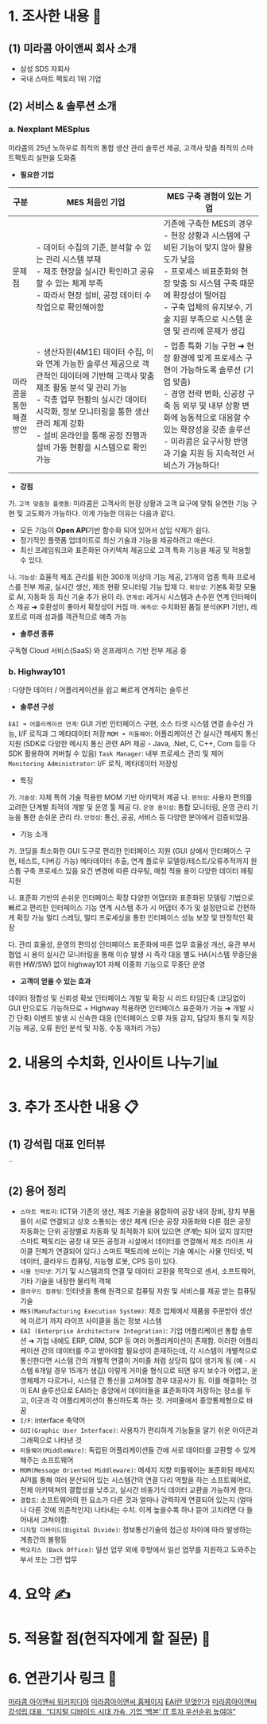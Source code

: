 # 1. 조사한 내용 📖

## (1) 미라콤 아이앤씨 회사 소개

- 삼성 SDS 자회사 
- 국내 스마트 팩토리 1위 기업

## (2) 서비스 & 솔루션 소개

### a. Nexplant MESplus

미라콤의 25년 노하우로 최적의 통합 생산 관리 솔루션 제공, 고객사 맞춤 최적의 스마트팩토리 실현을 도와줌 

- **필요한 기업**

| 구분                        | MES 처음인 기업                                              | MES 구축 경험이 있는 기업                                    |
| --------------------------- | ------------------------------------------------------------ | ------------------------------------------------------------ |
| 문제점                      | - 데이터 수집의 기준, 분석할 수 있는 관리 시스템 부재<br/>- 제조 현장을 실시간 확인하고 공유할 수 있는 체계 부족<br/>- 따라서 현장 설비, 공정 데이터 수작업으로 확인해야함 | 기존에 구축한 MES의 경우 <br />- 현장 상황과 시스템에 구비된 기능이 맞지 않아 활용도가 낮음<br />- 프로세스 비표준화와 현장 맞춤 SI 시스템 구축 때문에 확장성이 떨어짐<br />- 구축 업체의 유지보수, 기술 지원 부족으로 시스템 운영 및 관리에 문제가 생김 |
| 미라콤을 통한<br/>해결 방안 | - 생산자원(4M1E) 데이터 수집, 이와 연계 가능한 솔루션 제공으로 객관적인 데이터에 기반해 고객사 맞춤 제조 활동 분석 및 관리 가능<br />- 각종 업무 현황의 실시간 데이터 시각화, 정보 모니터링을 통한 생산 관리 체계 강화<br />- 설비 온라인을 통해 공정 진행과 설비 가동 현황을 시스템으로 확인 가능 | - 업종 특화 기능 구현 ➜ 현장 환경에 맞게 프로세스 구현이 가능하도록 솔루션 (기업 맞춤)<br /> - 경영 전략 변화, 신공장 구축 등 외부 및 내부 상황 변화에 능동적으로 대응할 수 있는 확장성을 갖춘 솔루션<br /> - 미라콤은 요구사항 반영과 기술 지원 등 지속적인 서비스가 가능하다! |

- **강점**

가. `고객 맞춤형 플랫폼`: 미라콤은 고객사의 현장 상황과 고객 요구에 맞춰 유연한 기능 구현 및 고도화가 가능하다.
이게 가능한 이유는 다음과 같다.

- 모든 기능이 **Open API**기반 함수화 되어 있어서 삽입 삭제가 쉽다.
- 정기적인 플랫폼 업데이트로 최신 기술과 기능을 제공하려고 애쓴다.
- 최신 프레임워크와 표준화된 아키텍처 제공으로 고객 특화 기능을 제공 및 적용할 수 있다. 

나. `기능성`: 효율적 제조 관리를 위한 300개 이상의 기능 제공, 21개의 업종 특화 프로세스를 전부 제공, 실시간 생산, 제조 현황 모니터링 기능 탑재
다. `확장성`: 기본& 확장 모듈로 AI, 자동화 등 최신 기술 추가 용이 
라. `연계성`: 레거시 시스템과 손수윈 연계 인터페이스 제공 ➜ 호환성이 좋아서 확장성이 커짐
마. `예측성`: 수치화된 품질 분석(KPI 기반), 레포트로 미래 성과를 객관적으로 예측 가능

- **솔루션 종류**

구독형 Cloud 서비스(SaaS) 와 온프레미스 기반 전부 제공 중

### b. Highway101

: 다양한 데이터 / 어플리케이션을 쉽고 빠르게 연계하는 솔루션

- **솔루션 구성**

`EAI ➜ 어플리케이션 연계`: GUI 기반 인터페이스 구현, 소스 타겟 시스템 연결 송수신 가능, I/F 로직과 그 메타데이터 저장
`MOM ➜ 미들웨어`: 어플리케이션 간 실시간 메세지 통신 지원 (SDK로 다양한 메시지 통신 관련 API 제공 - Java, .Net, C, C++, Com 등등 다 SDK 활용하여 커버칠 수 있음)
`Task Manager`: 내부 프로세스 관리 및 제어 
`Monitoring Administrator`: I/F 로직, 메타데이터 저장성 

- 특징

가. `기술성`: 자체 특허 기술 적용한 MOM 기반 아키텍처 제공
나. `편의성`: 사용자 편의를 고려한 단계별 최적의 개발 및 운영 툴 제공
다. `운영 용이성`: 통합 모니터링, 운영 관리 기능을 통한 손쉬운 관리
라. `안정성`: 통신, 공공, 서비스 등 다양한 분야에서 검증되었음.

- 기능 소개

가. 코딩을 최소화한 GUI 도구로 편리한 인터페이스 지원 (GUI 상에서 인터페이스 구현, 테스트, 디버깅 가능)
	메타데이터 추출, 연계 플로우 모델링/테스트/오류추적까지 원스톱 구축 프로세스 있음
	요건 변경에 따른 라우팅, 매칭 적용 용이 
	다양한 데이터 매핑 지원

나. 표준화 기반의 손쉬운 인터페이스 확장
	다양한 어댑터와 표준화된 모델링 기법으로 빠르고 편리한 인터페이스 기능 
	연계 시스템 추가 시 어댑터 추가 및  설정만으로 간편하게 확장 가능
	멀티 스레딩, 멀티 프로세싱을 통한 인터페이스 성능 보장 및 안정적인 확장

다. 관리 효율성, 운영의 편의성
	인터페이스 표준화에 따른 업무 효율성 개선, 유관 부서 협업 시 용이
	실시간 모니터링을 통해 이슈 발생 시 즉각 대응
	별도 HA(시스템 무중단을 위한 HW/SW) 없이 highway101 자체 이중화 기능으로 무중단 운영

- **고객이 얻을 수 있는 효과**

데이터 정합성 및 신뢰성 확보
인터페이스 개발 및 확장 시 리드 타임단축 (코딩없이 GUI 만으로도 가능하므로 + Highway 적용하면 인터페이스 표준화가 가능 ➜ 개발 시간 단축)
이벤트 발생 시 신속한 대응 (인터페이스 오류 자동 감지, 담당자 통지 및 저장 기능 제공, 오류 원인 분석 및 자동, 수동 재처리 가능)



# 2. 내용의 수치화, 인사이트 나누기📊



# 3. 추가 조사한 내용 📋

## (1) 강석립 대표 인터뷰

``

## (2) 용어 정리

- `스마트 팩토리`: ICT와 기존의 생산, 제조 기술을 융합하여 공장 내의 장비, 장치 부품들이 서로 연결되고 상호 소통되는 생산 체계 (단순 공장 자동화와 다른 점은 공장 자동화는 단위 공정별로 자동화 및 최적화가 되어 있으면 *연계*는 되어 있지 않지만 스마트 팩토리는 공장 내 모든 공정과 시설에서 데이터를 연결해서 제조 라이프 사이클 전체가 연결되어 있다.)
  스마트 팩토리에 쓰이는 기술 예시는 사물 인터넷, 빅데이터, 클라우드 컴퓨팅, 지능형 로봇, CPS 등이 있다.
- `사물 인터넷`: 기기 및 시스템과의 연결 및 데이터 교환을 목적으로 센서, 소프트웨어, 기타 기술을 내장한 물리적 객체 
- `클라우드 컴퓨팅`: 인터넷을 통해 원격으로 컴퓨팅 자원 및 서비스를 제공 받는 컴퓨팅 기술
- `MES(Manufacturing Execution System)`:  제조 업체에서 제품을 주문받아 생산에 이르기 까지 라이프 사이클을 돕는 정보 시스템
- `EAI (Enterprise Architecture Integration)`: 기업 어플리케이션 통합 솔루션 ➜ 기업 내에도 ERP, CRM, SCP 등 여러 어플리케이션이 존재함. 이러한 어플리케이션 간의 데이터를 주고 받아야할 필요성이 존재하는데, 각 시스템이 개별적으로 통신한다면 시스템 간의 개별적 연결이 거미줄 처럼 상당히 많이 생기게 됨 (예 - 시스템 6개일 경우 15개가 생김)
  이렇게 거미줄 형식으로 되면 유지 보수가 어렵고, 운영체제가 다르거나, 시스템 간 통신을 고쳐야할 경우 대공사가 됨. 이를 해결하는 것이 EAI 솔루션으로 EAI라는 중앙에서 데이터들을 표준화하여 저장하는 장소를 두고, 이곳과 각 어플리케이션이 통신하도록 하는 것. 거미줄에서 중앙통제형으로 바꿈
- `I/F`: interface 축약어
- `GUI(Graphic User Interface)`: 사용자가 편리하게 기능들을 알기 쉬운 아이콘과 그래픽으로 나타낸 것
- `미들웨어(MiddleWare)`: 독립된 어플리케이션들 간에 서로 데이터를 교환할 수 있게 해주는 소프트웨어 
- `MOM(Message Oriented Middleware)`:  메세지 지향 미들웨어는 표준화된 메세지 API를 통해 여러 분산되어 있는 시스템간의 연결 다리 역할을 하는 소프트웨어로, 전체 아키텍쳐의 결합성을 낮추고, 실시간 비동기식 데이터 교환을 가능하게 한다. 
- `결합도`: 소프트웨어의 한 요소가 다른 것과 얼마나 강력하게 연결되어 있는지 (얼마나 다른 것에 의존적인지) 나타내는 수치. 이게 높을수록 하나 뜯어 고치려면 다 들어내서 고쳐야함.
- `디지털 디바이드(Digital Divide)`: 정보통신기술의 접근성 차이에 따라 발생하는 계층간의 불평등
- `백오피스 (Back Office)`: 일선 업무 외에 후방에서 일선 업무를 지원하고 도와주는 부서 또는 그런 업무

# 4. 요약 ✍️



# 5. 적용할 점(현직자에게 할 질문) 🧐



# 6. 연관기사 링크 🔗

[미라콤 아이앤씨 위키피디아](https://ko.wikipedia.org/wiki/%EB%AF%B8%EB%9D%BC%EC%BD%A4%EC%95%84%EC%9D%B4%EC%95%A4%EC%94%A8)
[미라콤아이앤씨 홈페이지](https://miracom-inc.com/common/index.do?jpath=/kor/company/about)
[EAI란 무엇인가](https://sheerheart.tistory.com/entry/EAI-%EB%9E%80-%EB%AC%B4%EC%97%87%EC%9D%B8%EA%B0%80)
[미라콤아이앤씨 강석립 대표, “디지털 디바이드 시대 가속, 기업 ‘백본’ IT 투자 우선순위 높여야”](http://m.fajournal.com/news/articleView.html?idxno=15023)